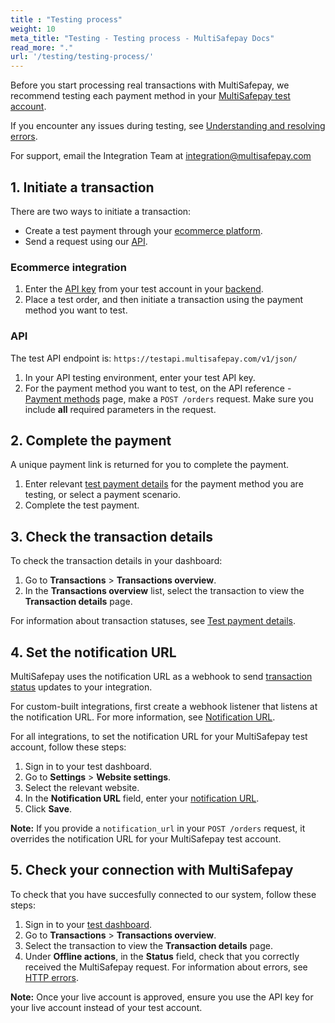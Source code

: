 ```yaml
---
title : "Testing process"
weight: 10
meta_title: "Testing - Testing process - MultiSafepay Docs"
read_more: "."
url: '/testing/testing-process/'
---
```


Before you start processing real transactions with MultiSafepay, we recommend testing each payment method in your [MultiSafepay test account](https://testmerchant.multisafepay.com/).

If you encounter any issues during testing, see [Understanding and resolving errors](/developer/errors-explained/understanding-and-resolving-errors/).

For support, email the Integration Team at <integration@multisafepay.com>

## 1. Initiate a transaction

There are two ways to initiate a transaction:

- Create a test payment through your [ecommerce platform](/ecommerce-platforms/).
- Send a request using our [API](/api/).

### Ecommerce integration

1. Enter the [API key](/account/site-id-api-key-secure-code/) from your test account in your [backend](/glossaries/multisafepay-glossary/#backend).
2. Place a test order, and then initiate a transaction using the payment method you want to test.

### API

The test API endpoint is: `https://testapi.multisafepay.com/v1/json/`

1. In your API testing environment, enter your test API key.
2. For the payment method you want to test, on the API reference - [Payment methods](/api/#payment-methods) page, make a `POST /orders` request. Make sure you include **all** required parameters in the request.

## 2. Complete the payment

A unique payment link is returned for you to complete the payment.

1. Enter relevant [test payment details](/testing/test-payment-details/) for the payment method you are testing, or select a payment scenario.
2. Complete the test payment.

## 3. Check the transaction details

To check the transaction details in your dashboard:

1. Go to **Transactions** > **Transactions overview**.
2. In the **Transactions overview** list, select the transaction to view the **Transaction details** page. 

For information about transaction statuses, see [Test payment details](/testing/test-payment-details/).

## 4. Set the notification URL

MultiSafepay uses the notification URL as a webhook to send [transaction status](/about-payments/multisafepay-statuses/) updates to your integration.

For custom-built integrations, first create a webhook listener that listens at the notification URL. For more information, see [Notification URL](/developer/api/notification-url/).

For all integrations, to set the notification URL for your MultiSafepay test account, follow these steps:

1. Sign in to your test dashboard. 
2. Go to **Settings** > **Website settings**.
3. Select the relevant website.
4. In the **Notification URL** field, enter your [notification URL](/tools/multisafepay-control/setting-your-notification-url/).
5. Click **Save**.

**Note:** If you provide a `notification_url` in your `POST /orders` request, it overrides the notification URL for your MultiSafepay test account. 

## 5. Check your connection with MultiSafepay

To check that you have succesfully connected to our system, follow these steps:

1. Sign in to your [test dashboard](https://testmerchant.multisafepay.com/).
2. Go to **Transactions** > **Transactions overview**.
3. Select the transaction to view the **Transaction details** page.
4. Under **Offline actions**, in the **Status** field, check that you correctly received the MultiSafepay request. For information about errors, see [HTTP errors](/developer/errors-explained/http-errors/).

**Note:** Once your live account is approved, ensure you use the API key for your live account instead of your test account.